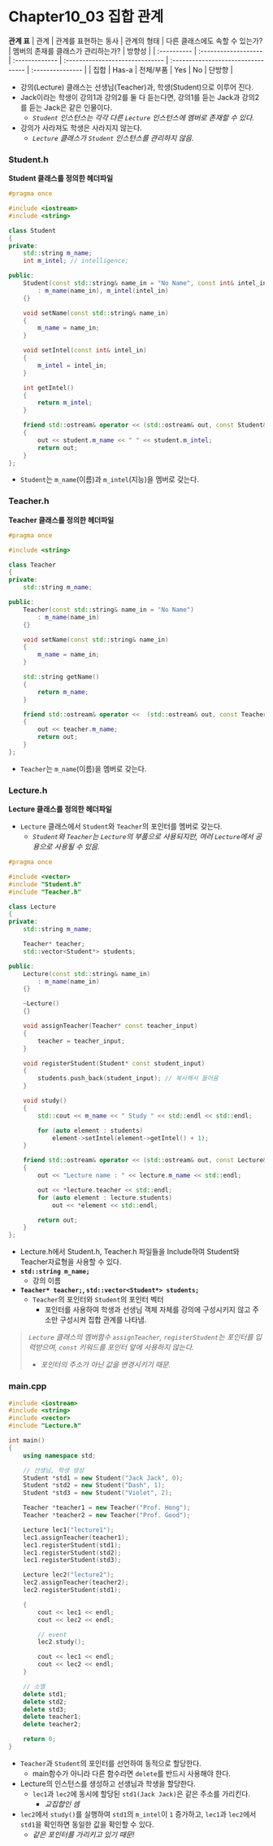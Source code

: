 # Chapter10_03 집합 관계

**관계 표**
| 관계        | 관계를 표현하는 동사 | 관계의 형태    | 다른 클래스에도 속할 수 있는가? | 멤버의 존재를 클래스가 관리하는가? | 방향성           |
| :---------- | :------------------- | :------------- | :------------------------------ | :--------------------------------- | :--------------- |
| 집합        | Has-a              | 전체/부품      | Yes                           | No                               | 단방향          |

- 강의(Lecture) 클래스는 선생님(Teacher)과, 학생(Student)으로 이루어 진다.
- Jack이라는 학생이 강의1과 강의2를 둘 다 듣는다면, 강의1를 듣는 Jack과 강의2를 듣는 Jack은 같은 인물이다.
  - *`Student` 인스턴스는 각각 다른 `Lecture` 인스턴스에 멤버로 존재할 수 있다.*
- 강의가 사라져도 학생은 사라지지 않는다.
  - *`Lecture` 클래스가 `Student` 인스턴스를 관리하지 않음.*

### Student.h
**Student 클래스를 정의한 헤더파일**

```cpp
#pragma once

#include <iostream>
#include <string>

class Student
{
private:
	std::string m_name;
	int m_intel; // intelligence;

public:
	Student(const std::string& name_in = "No Name", const int& intel_in = 0)
		: m_name(name_in), m_intel(intel_in)
	{}

	void setName(const std::string& name_in)
	{
		m_name = name_in;
	}

	void setIntel(const int& intel_in)
	{
		m_intel = intel_in;
	}

	int getIntel()
	{
		return m_intel;
	}

	friend std::ostream& operator << (std::ostream& out, const Student& student)
	{
		out << student.m_name << " " << student.m_intel;
		return out;
	}
};
```
- `Student`는 `m_name`(이름)과 `m_intel`(지능)을 멤버로 갖는다.

### Teacher.h
**Teacher 클래스를 정의한 헤더파일**

```cpp
#pragma once

#include <string>

class Teacher
{
private:
	std::string m_name;

public:
	Teacher(const std::string& name_in = "No Name") 
		: m_name(name_in)
	{}

	void setName(const std::string& name_in)
	{
		m_name = name_in;
	}

	std::string getName()
	{
		return m_name;
	}

	friend std::ostream& operator <<  (std::ostream& out, const Teacher& teacher)
	{
		out << teacher.m_name;
		return out;
	}
};
```
- `Teacher`는 `m_name`(이름)을 멤버로 갖는다.

### Lecture.h
**Lecture 클래스를 정의한 헤더파일**
- `Lecture` 클래스에서 `Student`와 `Teacher`의 포인터를 멤버로 갖는다.
  - *`Student`와 `Teacher`는 `Lecture`의 부품으로 사용되지만, 여러 `Lecture`에서 공용으로 사용될 수 있음.*

```cpp
#pragma once

#include <vector>
#include "Student.h"
#include "Teacher.h"

class Lecture
{
private:
	std::string m_name;

	Teacher* teacher;
	std::vector<Student*> students;

public:
	Lecture(const std::string& name_in)
		: m_name(name_in)
	{}

	~Lecture()
	{}

	void assignTeacher(Teacher* const teacher_input)
	{
		teacher = teacher_input;
	}

	void registerStudent(Student* const student_input)
	{
		students.push_back(student_input); // 복사해서 들어옴
	}

	void study()
	{
		std::cout << m_name << " Study " << std::endl << std::endl;

		for (auto element : students)
			element->setIntel(element->getIntel() + 1);
	}

	friend std::ostream& operator << (std::ostream& out, const Lecture& lecture)
	{
		out << "Lecture name : " << lecture.m_name << std::endl;

		out << *lecture.teacher << std::endl;
		for (auto element : lecture.students)
			out << *element << std::endl;

		return out;
	}
};
```
- Lecture.h에서 Student.h, Teacher.h 파일들을 Include하여 Student와 Teacher자료형을 사용할 수 있다.
- **`std::string m_name;`**
  - 강의 이름
- **`Teacher* teacher;`, `std::vector<Student*> students;`**
  - `Teacher`의 포인터와 `Student`의 포인터 벡터
    - 포인터를 사용하여 학생과 선생님 객체 자체를 강의에 구성시키지 않고 주소만 구성시켜 집합 관계를 나타냄.

> *`Lecture` 클래스의 멤버함수 `assignTeacher`, `registerStudent`는 포인터를 입력받으며, `const` 키워드를 포인터 앞에 사용하지 않는다.*
> - *포인터의 주소가 아닌 값을 변경시키기 때문.*

### main.cpp
```cpp
#include <iostream>
#include <string>
#include <vector>
#include "Lecture.h"

int main()
{
	using namespace std;

	// 선생님, 학생 생성
	Student *std1 = new Student("Jack Jack", 0);
	Student *std2 = new Student("Dash", 1);
	Student *std3 = new Student("Violet", 2);

	Teacher *teacher1 = new Teacher("Prof. Hong");
	Teacher *teacher2 = new Teacher("Prof. Good");

	Lecture lec1("lecture1");
	lec1.assignTeacher(teacher1);
	lec1.registerStudent(std1);
	lec1.registerStudent(std2);
	lec1.registerStudent(std3);

	Lecture lec2("lecture2");
	lec2.assignTeacher(teacher2);
	lec2.registerStudent(std1);

	{
		cout << lec1 << endl;
		cout << lec2 << endl;

		// event
		lec2.study();

		cout << lec1 << endl;
		cout << lec2 << endl;
	}

	// 소멸
	delete std1;
	delete std2;
	delete std3;
	delete teacher1;
	delete teacher2;

	return 0;
}
```
- `Teacher`과 `Student`의 포인터를 선언하여 동적으로 할당한다.
  - main함수가 아니라 다른 함수라면 `delete`를 반드시 사용해야 한다.
- Lecture의 인스턴스를 생성하고 선생님과 학생을 할당한다.
  - `lec1`과 `lec2`에 동시에 할당된 `std1(Jack Jack)`은 같은 주소를 가리킨다.
    - *교집합인 셈*
- `lec2`에서 `study()`를 실행하여 `std1`의 `m_intel`이 `1` 증가하고, `lec1`과 `lec2`에서 `std1`을 확인하면 동일한 값을 확인할 수 있다.
  - *같은 포인터를 가리키고 있기 때문!*